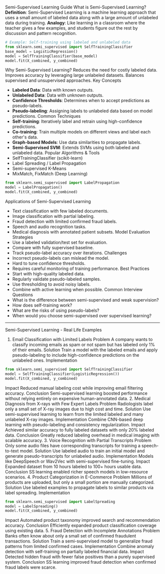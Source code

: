 Semi-Supervised Learning Guide
What is Semi-Supervised Learning?
**Definition**: Semi-Supervised Learning is a machine learning approach that uses a small amount of labeled data along with a large amount of unlabeled data during training.
**Analogy**: Like learning in a classroom where the teacher gives a few examples, and students figure out the rest by discussion and pattern recognition.
```python
# Example: Self-training using labeled and unlabeled data
from sklearn.semi_supervised import SelfTrainingClassifier
base_model = LogisticRegression()
model = SelfTrainingClassifier(base_model)
model.fit(X_combined, y_combined)
```
Why Semi-Supervised Learning?
Reduces the need for costly labeled data.
Improves accuracy by leveraging large unlabeled datasets.
Balances supervised and unsupervised approaches.
Key Concepts
- **Labeled Data**: Data with known outputs.
- **Unlabeled Data**: Data with unknown outputs.
- **Confidence Thresholds**: Determines when to accept predictions as pseudo-labels.
- **Pseudo-labeling**: Assigning labels to unlabeled data based on model predictions.
Common Techniques
- **Self-training**: Iteratively label and retrain using high-confidence predictions.
- **Co-training**: Train multiple models on different views and label each other's data.
- **Graph-based Models**: Use data similarities to propagate labels.
- **Semi-Supervised SVM**: Extends SVMs using both labeled and unlabeled data.
Popular Algorithms & Tools
- SelfTrainingClassifier (scikit-learn)
- Label Spreading / Label Propagation
- Semi-supervised K-Means
- MixMatch, FixMatch (Deep Learning)
```python
from sklearn.semi_supervised import LabelPropagation
model = LabelPropagation()
model.fit(X_combined, y_combined)
```
Applications of Semi-Supervised Learning
- Text classification with few labeled documents.
- Image classification with partial labeling.
- Fraud detection with limited confirmed fraud labels.
- Speech and audio recognition tasks.
- Medical diagnosis with annotated patient subsets.
Model Evaluation Strategies
- Use a labeled validation/test set for evaluation.
- Compare with fully supervised baseline.
- Track pseudo-label accuracy over iterations.
Challenges
- Incorrect pseudo-labels can mislead the model.
- Hard to tune confidence thresholds.
- Requires careful monitoring of training performance.
Best Practices
- Start with high-quality labeled data.
- Regularly validate pseudo-labeled samples.
- Use thresholding to avoid noisy labels.
- Combine with active learning when possible.
Common Interview Questions
- What is the difference between semi-supervised and weak supervision?
- How does self-training work?
- What are the risks of using pseudo-labels?
- When would you choose semi-supervised over supervised learning?
---

Semi-Supervised Learning - Real Life Examples
1. Email Classification with Limited Labels
Problem
A company wants to classify incoming emails as spam or not spam but has labeled only 1% of their emails.
Solution
Train a model with the labeled emails and apply pseudo-labeling to include high-confidence predictions on the unlabeled ones.
Implementation
```python
from sklearn.semi_supervised import SelfTrainingClassifier
model = SelfTrainingClassifier(LogisticRegression())
model.fit(X_combined, y_combined)
```
Impact
Reduced manual labeling cost while improving email filtering accuracy.
Conclusion
Semi-supervised learning boosted performance without relying entirely on expensive human-annotated data.
2. Medical Diagnosis from X-rays with Few Expert Labels
Problem
Radiologists label only a small set of X-ray images due to high cost and time.
Solution
Use semi-supervised learning to learn from the limited labeled and many unlabeled X-ray images.
Implementation
Combine CNN-based deep learning with pseudo-labeling and consistency regularization.
Impact
Achieved similar accuracy to fully labeled datasets with only 20% labeled data.
Conclusion
Greatly reduced labeling overhead in medical imaging with scalable accuracy.
3. Voice Recognition with Partial Transcripts
Problem
Only some audio files have corresponding transcripts for training a speech-to-text model.
Solution
Use labeled audio to train an initial model and generate pseudo-transcripts for unlabeled audio.
Implementation
Models like DeepSpeech or Wav2Vec with semi-supervised fine-tuning.
Impact
Expanded dataset from 10 hours labeled to 100+ hours usable data.
Conclusion
SS learning enabled richer speech models in low-resource scenarios.
4. Product Categorization in E-Commerce
Problem
Millions of products are uploaded, but only a small portion are manually categorized.
Solution
Use labeled examples to propagate labels to similar products via label spreading.
Implementation
```python
from sklearn.semi_supervised import LabelSpreading
model = LabelSpreading()
model.fit(X_combined, y_combined)
```
Impact
Automated product taxonomy improved search and recommendation accuracy.
Conclusion
Efficiently expanded product classification coverage using existing data.
5. Fraud Detection with Incomplete Annotations
Problem
Banks often know about only a small set of confirmed fraudulent transactions.
Solution
Train a semi-supervised model to generalize fraud patterns from limited confirmed cases.
Implementation
Combine anomaly detection with self-training on partially labeled financial data.
Impact
Detected hidden fraud with fewer false positives than a purely supervised system.
Conclusion
SS learning improved fraud detection when confirmed fraud labels were scarce.

